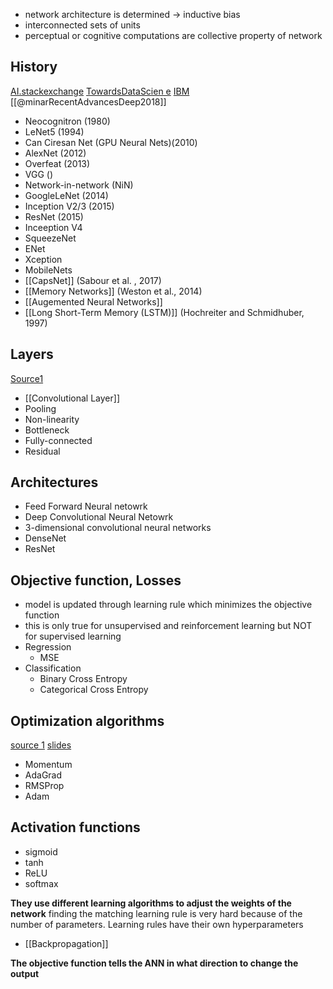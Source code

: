 - network architecture is determined -> inductive bias
- interconnected sets of units
- perceptual or cognitive computations are collective property of network

## History
[AI.stackexchange](https://ai.stackexchange.com/questions/24921/are-convolutional-neural-networks-inspired-by-the-human-brain)
[TowardsDataScien e](https://towardsdatascience.com/neural-network-architectures-156e5bad51ba)
[IBM](https://www.ibm.com/cloud/learn/convolutional-neural-networks)
[[@minarRecentAdvancesDeep2018]]
- Neocognitron (1980)
- LeNet5 (1994)
- Can Ciresan Net (GPU Neural Nets)(2010)
- AlexNet (2012)
- Overfeat (2013)
- VGG ()
- Network-in-network (NiN)
- GoogleLeNet (2014)
- Inception V2/3 (2015)
- ResNet (2015)
- Inceeption V4
- SqueezeNet
- ENet
- Xception
- MobileNets
- [[CapsNet]] (Sabour et al. , 2017)
- [[Memory Networks]] (Weston et al., 2014)
- [[Augemented Neural Networks]]
- [[Long Short-Term Memory (LSTM)]] (Hochreiter and Schmidhuber, 1997)

## Layers
[Source1](https://towardsdatascience.com/neural-network-architectures-156e5bad51ba)
- [[Convolutional Layer]]
- Pooling
- Non-linearity
- Bottleneck
- Fully-connected
- Residual

## Architectures
- Feed Forward Neural netowrk
- Deep Convolutional Neural Netowrk
- 3-dimensional convolutional neural networks
- DenseNet
- ResNet

## Objective function, Losses
- model is updated through learning rule which minimizes the objective function
- this is only true for unsupervised and reinforcement learning but NOT for supervised learning
- Regression
	- MSE
- Classification
	- Binary Cross Entropy
	- Categorical Cross Entropy

## Optimization algorithms
[source 1](https://ruder.io/optimizing-gradient-descent/index.html#adam)
[slides](https://www.slideshare.net/SebastianRuder/optimization-for-deep-learning)
- Momentum
- AdaGrad
- RMSProp
- Adam

## Activation functions
- sigmoid
- tanh
- ReLU
- softmax







**They use different learning algorithms to adjust the weights of the network**
finding the matching learning rule is very hard because of the number of parameters. Learning rules have their own hyperparameters
- [[Backpropagation]]

**The objective function tells the ANN in what direction to change the output**

